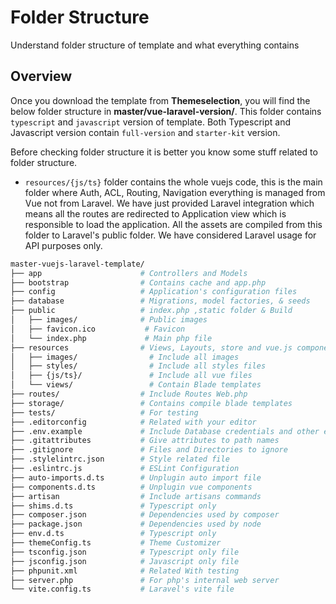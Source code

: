 # Folder Structure

Understand folder structure of template and what everything contains

## Overview

Once you download the template from **Themeselection**, you will find the below folder structure in **master/vue-laravel-version/**. This folder contains `typescript` and `javascript` version of template. Both Typescript and Javascript version contain `full-version` and `starter-kit` version.

Before checking folder structure it is better you know some stuff related to folder structure.

- `resources/{js/ts}` folder contains the whole vuejs code, this is the main folder where Auth, ACL, Routing, Navigation everything is managed from Vue not from Laravel. We have just provided Laravel integration which means all the routes are redirected to Application view which is responsible to load the application. All the assets are compiled from this folder to Laravel's public folder. We have considered Laravel usage for API purposes only.

```bash
master-vuejs-laravel-template/
├── app                      # Controllers and Models
├── bootstrap                # Contains cache and app.php
├── config                   # Application's configuration files
├── database                 # Migrations, model factories, & seeds
├── public                   # index.php ,static folder & Build
│   ├── images/              # Public images
│   ├── favicon.ico           # Favicon
│   └── index.php             # Main php file
├── resources                # Views, Layouts, store and vue.js components
│   ├── images/                # Include all images
│   ├── styles/                # Include all styles files
│   ├── {js/ts}/               # Include all vue files
│   └── views/                 # Contain Blade templates
├── routes/                  # Include Routes Web.php
├── storage/                 # Contains compile blade templates
├── tests/                   # For testing
├── .editorconfig            # Related with your editor
├── .env.example             # Include Database credentials and other environment variables
├── .gitattributes           # Give attributes to path names
├── .gitignore               # Files and Directories to ignore
├── .stylelintrc.json        # Style related file
├── .eslintrc.js             # ESLint Configuration
├── auto-imports.d.ts        # Unplugin auto import file
├── components.d.ts          # Unplugin vue components
├── artisan                  # Include artisans commands
├── shims.d.ts               # Typescript only
├── composer.json            # Dependencies used by composer
├── package.json             # Dependencies used by node
├── env.d.ts                 # Typescript only
├── themeConfig.ts           # Theme Customizer
├── tsconfig.json            # Typescript only file
├── jsconfig.json            # Javascript only file 
├── phpunit.xml              # Related With testing
├── server.php               # For php's internal web server
└── vite.config.ts           # Laravel's vite file
```
